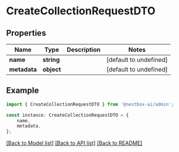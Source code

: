 # CreateCollectionRequestDTO


## Properties

Name | Type | Description | Notes
------------ | ------------- | ------------- | -------------
**name** | **string** |  | [default to undefined]
**metadata** | **object** |  | [default to undefined]

## Example

```typescript
import { CreateCollectionRequestDTO } from '@nestbox-ai/admin';

const instance: CreateCollectionRequestDTO = {
    name,
    metadata,
};
```

[[Back to Model list]](../README.md#documentation-for-models) [[Back to API list]](../README.md#documentation-for-api-endpoints) [[Back to README]](../README.md)
